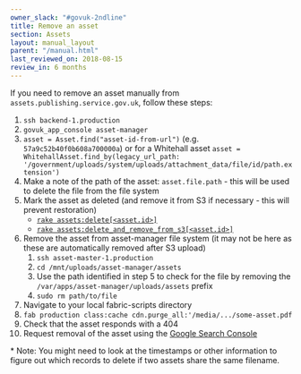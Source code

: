 ```yaml
---
owner_slack: "#govuk-2ndline"
title: Remove an asset
section: Assets
layout: manual_layout
parent: "/manual.html"
last_reviewed_on: 2018-08-15
review_in: 6 months
---
```


If you need to remove an asset manually from `assets.publishing.service.gov.uk`,
follow these steps:

1. `ssh backend-1.production`
1. `govuk_app_console asset-manager`
1. `asset = Asset.find("asset-id-from-url")` (e.g. `57a9c52b40f0b608a700000a`) or for a Whitehall asset `asset = WhitehallAsset.find_by(legacy_url_path: '/government/uploads/system/uploads/attachment_data/file/id/path.extension')`
1. Make a note of the path of the asset: `asset.file.path` - this will be used to delete the file from the file system
1. Mark the asset as deleted (and remove it from S3 if necessary - this will prevent restoration)
   - [`rake assets:delete[<asset.id>]`][rake-delete]
   - [`rake assets:delete_and_remove_from_s3[<asset.id>]`][rake-delete-and-remove-from-s3]
1. Remove the asset from asset-manager file system (it may not be here as these are automatically removed after S3 upload)
    1. `ssh asset-master-1.production`
    1. `cd /mnt/uploads/asset-manager/assets`
    1. Use the path identified in step 5 to check for the file by removing the `/var/apps/asset-manager/uploads/assets` prefix
    1. `sudo rm path/to/file`
1. Navigate to your local fabric-scripts directory
1. `fab production class:cache cdn.purge_all:'/media/.../some-asset.pdf`
1. Check that the asset responds with a 404
1. Request removal of the asset using the [Google Search Console](https://www.google.com/webmasters/tools/removals)

\* Note: You might need to look at the timestamps or other information to figure
out which records to delete if two assets share the same filename.

[assume-role]: /manual/user-management-in-aws.html#switching-roles-to-govuk-accounts
[govuk-assets-production-bucket]: https://s3.console.aws.amazon.com/s3/buckets/govuk-assets-production/?region=eu-west-1&tab=overview

[rake-delete]: https://deploy.publishing.service.gov.uk/job/run-rake-task/parambuild/?TARGET_APPLICATION=asset-manager&MACHINE_CLASS=backend&RAKE_TASK=assets:delete[]
[rake-delete-and-remove-from-s3]: https://deploy.publishing.service.gov.uk/job/run-rake-task/parambuild/?TARGET_APPLICATION=asset-manager&MACHINE_CLASS=backend&RAKE_TASK=assets:delete_and_remove_from_s3[]

